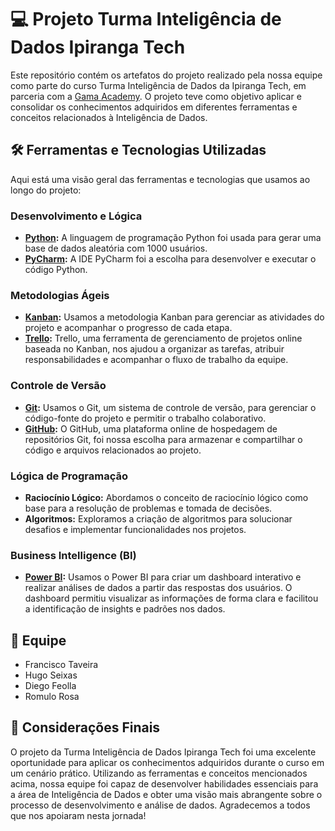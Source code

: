 # 💻 Projeto Turma Inteligência de Dados Ipiranga Tech 

Este repositório contém os artefatos do projeto realizado pela nossa equipe como parte do curso Turma Inteligência de Dados da Ipiranga Tech, em parceria com a [Gama Academy](https://www.gama.academy/). O projeto teve como objetivo aplicar e consolidar os conhecimentos adquiridos em diferentes ferramentas e conceitos relacionados à Inteligência de Dados.

## 🛠️ Ferramentas e Tecnologias Utilizadas

Aqui está uma visão geral das ferramentas e tecnologias que usamos ao longo do projeto:

### Desenvolvimento e Lógica
- **[Python](https://www.python.org/):** A linguagem de programação Python foi usada para gerar uma base de dados aleatória com 1000 usuários.
- **[PyCharm](https://www.jetbrains.com/pycharm/):** A IDE PyCharm foi a escolha para desenvolver e executar o código Python.

### Metodologias Ágeis
- **[Kanban](https://pt.wikipedia.org/wiki/Kanban):** Usamos a metodologia Kanban para gerenciar as atividades do projeto e acompanhar o progresso de cada etapa.
- **[Trello](https://trello.com/):** Trello, uma ferramenta de gerenciamento de projetos online baseada no Kanban, nos ajudou a organizar as tarefas, atribuir responsabilidades e acompanhar o fluxo de trabalho da equipe.

### Controle de Versão
- **[Git](https://git-scm.com/):** Usamos o Git, um sistema de controle de versão, para gerenciar o código-fonte do projeto e permitir o trabalho colaborativo.
- **[GitHub](https://github.com/):** O GitHub, uma plataforma online de hospedagem de repositórios Git, foi nossa escolha para armazenar e compartilhar o código e arquivos relacionados ao projeto.

### Lógica de Programação
- **Raciocínio Lógico:** Abordamos o conceito de raciocínio lógico como base para a resolução de problemas e tomada de decisões.
- **Algoritmos:** Exploramos a criação de algoritmos para solucionar desafios e implementar funcionalidades nos projetos.

### Business Intelligence (BI)
- **[Power BI](https://powerbi.microsoft.com/):** Usamos o Power BI para criar um dashboard interativo e realizar análises de dados a partir das respostas dos usuários. O dashboard permitiu visualizar as informações de forma clara e facilitou a identificação de insights e padrões nos dados.

## 👥 Equipe

- Francisco Taveira
- Hugo Seixas
- Diego Feolla
- Romulo Rosa

## 📝 Considerações Finais

O projeto da Turma Inteligência de Dados Ipiranga Tech foi uma excelente oportunidade para aplicar os conhecimentos adquiridos durante o curso em um cenário prático. Utilizando as ferramentas e conceitos mencionados acima, nossa equipe foi capaz de desenvolver habilidades essenciais para a área de Inteligência de Dados e obter uma visão mais abrangente sobre o processo de desenvolvimento e análise de dados. Agradecemos a todos que nos apoiaram nesta jornada!

